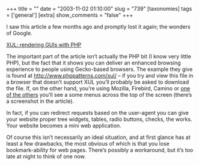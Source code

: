 +++
title = ""
date = "2003-11-02 01:10:00"
slug = "739"
[taxonomies]
tags = ['general']
[extra]
show_comments = "false"
+++

I saw this article a few months ago and promptly lost it again; the wonders of Google.

[XUL: rendering GUIs with PHP](http://www.phppatterns.com/index.php/article/articleview/45/1/2/)

The important part of the article isn’t actually the PHP bit (I know very little PHP), but the fact that it shows you can deliver an enhanced browsing experience to people using Gecko-based browsers. The example they give is found at <http://www.phppatterns.com/xul/> – if you try and view this file in a browser that doesn’t support XUL you’ll probably be asked to download the file. If, on the other hand, you’re using Mozilla, Firebird, Camino or [one of the others](http://www.mozilla.org/projects/distros.html) you’ll see a some menus across the top of the screen (there’s a screenshot in the article).

In fact, if you can redirect requests based on the user-agent you can give your website proper tree widgets, tables, radio buttons, checks, the works. Your website becomes a mini web application.

Of course this isn’t necessarily an ideal situation, and at first glance has at least a few drawbacks, the most obvious of which is that you lose bookmark-ability for web pages. There’s possibly a workaround, but it’s too late at night to think of one now.

